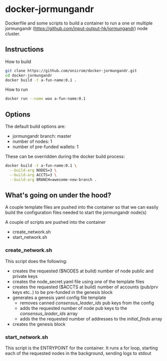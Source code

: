 # docker-jormungandr

Dockerfile and some scripts to build a container to run a one or multiple jormungandr (https://github.com/input-output-hk/jormungandr) node cluster.

## Instructions

How to build

```bash
git clone https://github.com/onicrom/docker-jormungandr.git
cd docker-jormungandr
docker build -t a-fun-name:0.1 .
```

How to run

```bash
docker run --name woo a-fun-name:0.1
```

## Options

The default build options are:
- jormungandr branch: master
- number of nodes: 1
- number of pre-funded wallets: 1

These can be overridden during the docker build process:
```bash
docker build -t a-fun-name:0.1 \
  --build-arg NODES=3 \
  --build-arg ACCTS=3 \
  --build-arg BRANCH=awesome-new-branch .
  ```

## What's going on under the hood?

A couple template files are pushed into the container so that we can easily build the configuration files needed to start the jormungandr node(s)

A couple of scripts are pushed into the container
- create_network.sh
- start_network.sh

### create_network.sh

This script does the following:
- creates the requested ($NODES at build) number of node public and private keys
- creates the node_secret.yaml file using one of the template files
- creates the requested ($ACCTS at build) number of accounts (pub/prv keys etc..) to be pre-funded in the genesis block
- generates a genesis yaml config file template
  - removes canned *consensus_leader_ids* pub keys from the config
  - adds the requested number of node pub keys to the *consensus_leader_ids* array
  - adds the the requested number of addresses to the *initial_finds* array
- creates the genesis block


### start_network.sh

This script is the ENTRYPOINT for the container.  It runs a for loop, starting each of the requested nodes in the background, sending logs to stdout

